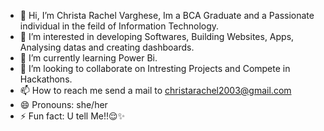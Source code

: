 - 👋 Hi, I’m Christa Rachel Varghese, Im a BCA Graduate and a Passionate individual in the feild of Information Technology.
- 👀 I’m interested in developing Softwares, Building Websites, Apps, Analysing datas and creating dashboards.
- 🌱 I’m currently learning Power Bi.
- 💞️ I’m looking to collaborate on Intresting Projects and Compete in Hackathons.
- 📫 How to reach me send a mail to christarachel2003@gmail.com
- 😄 Pronouns: she/her
- ⚡ Fun fact: U tell Me!!😌✨

<!---
Chriztta/Chriztta is a ✨ special ✨ repository because its `README.md` (this file) appears on your GitHub profile.
You can click the Preview link to take a look at your changes.
--->
